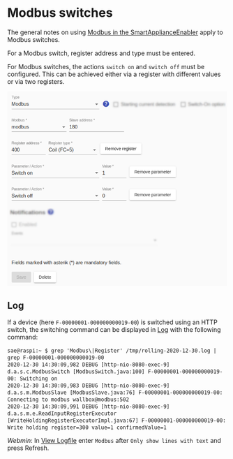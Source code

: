 # Modbus switches
The general notes on using [Modbus in the SmartApplianceEnabler](Modbus_EN.md) apply to Modbus switches.

For a Modbus switch, register address and type must be entered.

For Modbus switches, the actions `switch on` and `switch off` must be configured. This can be achieved either via a register with different values ​​or via two registers.

![Modbus Switch](../pics/fe/ModbusSwitch_EN.png)

## Log
If a device (here `F-00000001-000000000019-00`) is switched using an HTTP switch, the switching command can be displayed in [Log](Logging_EN.md) with the following command:

```console
sae@raspi:~ $ grep 'Modbus\|Register' /tmp/rolling-2020-12-30.log | grep F-00000001-000000000019-00
2020-12-30 14:30:09,982 DEBUG [http-nio-8080-exec-9] d.a.s.c.ModbusSwitch [ModbusSwitch.java:100] F-00000001-000000000019-00: Switching on
2020-12-30 14:30:09,983 DEBUG [http-nio-8080-exec-9] d.a.s.m.ModbusSlave [ModbusSlave.java:76] F-00000001-000000000019-00: Connecting to modbus wallbox@modbus:502
2020-12-30 14:30:09,991 DEBUG [http-nio-8080-exec-9] d.a.s.m.e.ReadInputRegisterExecutor [WriteHoldingRegisterExecutorImpl.java:67] F-00000001-000000000019-00: Write holding register=300 value=1 confirmedValue=1
```

*Webmin*: In [View Logfile](Logging_EN.md#user-content-webmin-logs) enter `Modbus` after `Only show lines with text` and press Refresh.
